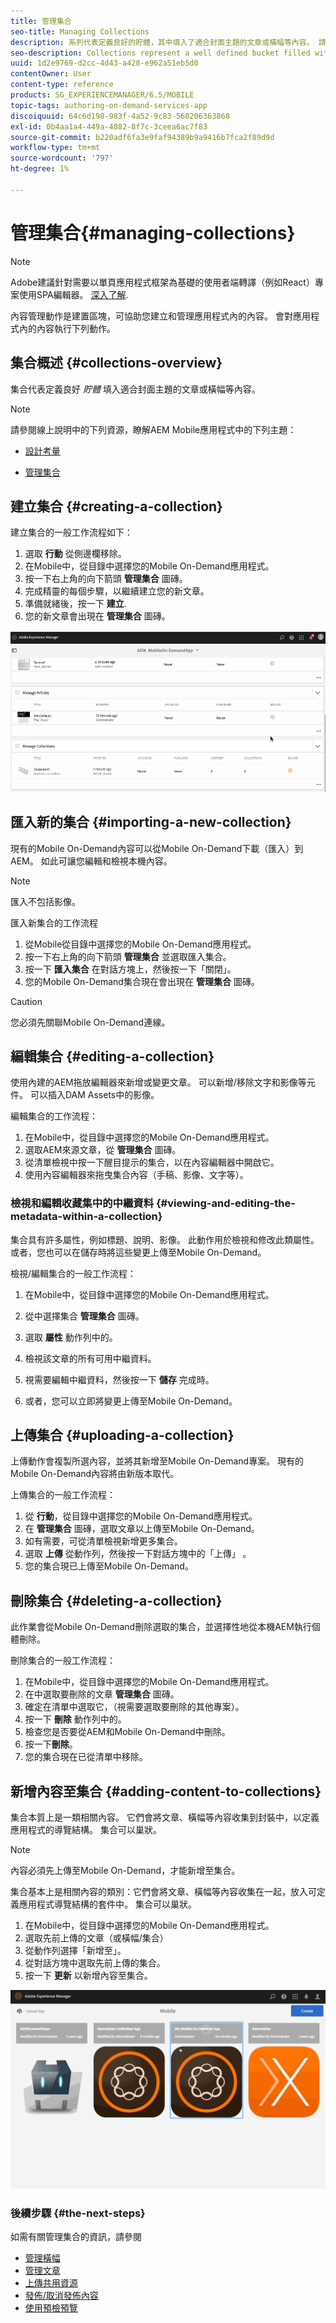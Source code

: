 ```yaml
---
title: 管理集合
seo-title: Managing Collections
description: 系列代表定義良好的貯體，其中填入了適合封面主題的文章或橫幅等內容。 請詳閱本頁以瞭解更多資訊。
seo-description: Collections represent a well defined bucket filled with content such as articles or banners that suits the cover's theme. Follow this page to learn more.
uuid: 1d2e9769-d2cc-4d43-a428-e962a51eb5d0
contentOwner: User
content-type: reference
products: SG_EXPERIENCEMANAGER/6.5/MOBILE
topic-tags: authoring-on-demand-services-app
discoiquuid: 64c6d198-983f-4a52-9c83-560206363868
exl-id: 0b4aa1a4-449a-4882-8f7c-3ceea6ac7f83
source-git-commit: b220adf6fa3e9faf94389b9a9416b7fca2f89d9d
workflow-type: tm+mt
source-wordcount: '797'
ht-degree: 1%

---
```


# 管理集合{#managing-collections}

>[!NOTE]
>
>Adobe建議針對需要以單頁應用程式框架為基礎的使用者端轉譯（例如React）專案使用SPA編輯器。 [深入了解](/help/sites-developing/spa-overview.md).

內容管理動作是建置區塊，可協助您建立和管理應用程式內的內容。 會對應用程式內的內容執行下列動作。

## 集合概述 {#collections-overview}

集合代表定義良好 *貯體* 填入適合封面主題的文章或橫幅等內容。

>[!NOTE]
>
>請參閱線上說明中的下列資源，瞭解AEM Mobile應用程式中的下列主題：
>
>* [設計考量](https://helpx.adobe.com/digital-publishing-solution/help/design-app.html)
>
>* [管理集合](https://helpx.adobe.com/digital-publishing-solution/help/creating-collections.html)
>


## 建立集合 {#creating-a-collection}

建立集合的一般工作流程如下：

1. 選取 **行動** 從側邊欄移除。
1. 在Mobile中，從目錄中選擇您的Mobile On-Demand應用程式。
1. 按一下右上角的向下箭頭 **管理集合** 圖磚。
1. 完成精靈的每個步驟，以繼續建立您的新文章。
1. 準備就緒後，按一下 **建立**.
1. 您的新文章會出現在 **管理集合** 圖磚。

![chlimage_1-1](assets/chlimage_1-1.gif)

## 匯入新的集合 {#importing-a-new-collection}

現有的Mobile On-Demand內容可以從Mobile On-Demand下載（匯入）到AEM。 如此可讓您編輯和檢視本機內容。

>[!NOTE]
>
>匯入不包括影像。

匯入新集合的工作流程

1. 從Mobile從目錄中選擇您的Mobile On-Demand應用程式。
1. 按一下右上角的向下箭頭 **管理集合** 並選取匯入集合。
1. 按一下 **匯入集合** 在對話方塊上，然後按一下「關閉」。
1. 您的Mobile On-Demand集合現在會出現在 **管理集合** 圖磚。

>[!CAUTION]
>
>您必須先關聯Mobile On-Demand連線。

## 編輯集合 {#editing-a-collection}

使用內建的AEM拖放編輯器來新增或變更文章。 可以新增/移除文字和影像等元件。 可以插入DAM Assets中的影像。

編輯集合的工作流程：

1. 在Mobile中，從目錄中選擇您的Mobile On-Demand應用程式。
1. 選取AEM來源文章，從 **管理集合** 圖磚。
1. 從清單檢視中按一下醒目提示的集合，以在內容編輯器中開啟它。
1. 使用內容編輯器來拖曳集合內容（手稿、影像、文字等）。

### 檢視和編輯收藏集中的中繼資料 {#viewing-and-editing-the-metadata-within-a-collection}

集合具有許多屬性，例如標題、說明、影像。 此動作用於檢視和修改此類屬性。 或者，您也可以在儲存時將這些變更上傳至Mobile On-Demand。

檢視/編輯集合的一般工作流程：

1. 在Mobile中，從目錄中選擇您的Mobile On-Demand應用程式。
1. 從中選擇集合 **管理集合** 圖磚。

1. 選取 **屬性** 動作列中的。
1. 檢視該文章的所有可用中繼資料。
1. 視需要編輯中繼資料，然後按一下 **儲存** 完成時。
1. 或者，您可以立即將變更上傳至Mobile On-Demand。

## 上傳集合 {#uploading-a-collection}

上傳動作會複製所選內容，並將其新增至Mobile On-Demand專案。 現有的Mobile On-Demand內容將由新版本取代。

上傳集合的一般工作流程：

1. 從 **行動**，從目錄中選擇您的Mobile On-Demand應用程式。
1. 在 **管理集合** 圖磚，選取文章以上傳至Mobile On-Demand。
1. 如有需要，可從清單檢視新增更多集合。
1. 選取 **上傳** 從動作列，然後按一下對話方塊中的「上傳」 。
1. 您的集合現已上傳至Mobile On-Demand。

## 刪除集合 {#deleting-a-collection}

此作業會從Mobile On-Demand刪除選取的集合，並選擇性地從本機AEM執行個體刪除。

刪除集合的一般工作流程：

1. 在Mobile中，從目錄中選擇您的Mobile On-Demand應用程式。
1. 在中選取要刪除的文章 **管理集合** 圖磚。
1. 確定在清單中選取它，（視需要選取要刪除的其他專案）。
1. 按一下 **刪除** 動作列中的。
1. 檢查您是否要從AEM和Mobile On-Demand中刪除。
1. 按一下&#x200B;**刪除**。
1. 您的集合現在已從清單中移除。

## 新增內容至集合 {#adding-content-to-collections}

集合本質上是一類相關內容。 它們會將文章、橫幅等內容收集到封裝中，以定義應用程式的導覽結構。 集合可以巢狀。

>[!NOTE]
>
>內容必須先上傳至Mobile On-Demand，才能新增至集合。

集合基本上是相關內容的類別：它們會將文章、橫幅等內容收集在一起，放入可定義應用程式導覽結構的套件中。 集合可以巢狀。

1. 在Mobile中，從目錄中選擇您的Mobile On-Demand應用程式。
1. 選取先前上傳的文章（或橫幅/集合）
1. 從動作列選擇「新增至」。
1. 從對話方塊中選取先前上傳的集合。
1. 按一下 **更新** 以新增內容至集合。

![chlimage_1-2](assets/chlimage_1-2.gif)

### 後續步驟 {#the-next-steps}

如需有關管理集合的資訊，請參閱

* [管理橫幅](/help/mobile/mobile-on-demand-managing-banners.md)
* [管理文章](/help/mobile/mobile-on-demand-managing-articles.md)
* [上傳共用資源](/help/mobile/mobile-on-demand-shared-resources.md)
* [發佈/取消發佈內容](/help/mobile/mobile-on-demand-publishing-unpublishing.md)
* [使用預檢預覽](/help/mobile/aem-mobile-manage-ondemand-services.md)
